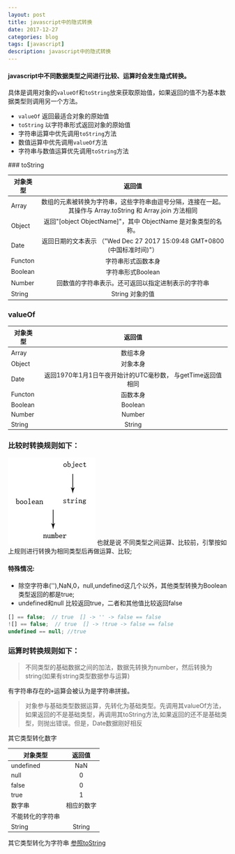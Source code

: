 ```yaml
---
layout: post
title: javascript中的隐式转换
date: 2017-12-27
categories: blog
tags: [javascript]
description: javascript中的隐式转换
---
```


#### javascript中**不同数据类型**之间进行**比较**、**运算**时会发生隐式转换。

具体是调用对象的`valueOf`和`toString`放来获取原始值，如果返回的值不为基本数据类型则调用另一个方法。

- `valueOf` 返回最适合对象的原始值
- `toString` 以字符串形式返回对象的原始值
- 字符串运算中优先调用`toString`方法
- 数值运算中优先调用`valueOf`方法
- 字符串与数值运算优先调用`toString`方法
<div id="jump"></div>
### toString

| 对象类型        | 返回值             |
| ----------- |:--------------------:|
| Array       | 数组的元素被转换为字符串，这些字符串由逗号分隔，连接在一起。其操作与 Array.toString 和 Array.join 方法相同   |
| Object      | 返回"[object ObjectName]"，其中 ObjectName 是对象类型的名称。  |
| Date        | 返回日期的文本表示 （"Wed Dec 27 2017 15:09:48 GMT+0800 (中国标准时间)"）  |
| Functon     | 字符串形式函数本身  |
| Boolean     | 字符串形式Boolean  |
| Number      | 回数值的字符串表示。还可返回以指定进制表示的字符串  |
| String      | String 对象的值   |

### valueOf

| 对象类型        | 返回值             |
| ----------- |:--------------------:|
| Array       | 数组本身              |
| Object      | 对象本身              |
| Date        | 返回1970年1月1日午夜开始计的UTC毫秒数， 与getTime返回值相同  |
| Functon     | 函数本身              |
| Boolean     | Boolean              |
| Number      | Number               |
| String      | String               |


### 比较时转换规则如下：

![转换规则](/img/2017122701.png)
也就是说 不同类型之间运算、比较前，引擎按如上规则进行转换为相同类型后再做运算、比较;

#### 特殊情况:
- 除空字符串(''),NaN,0，null,undefined这几个以外，其他类型转换为Boolean类型返回的都是true;
- undefined和null 比较返回true，二者和其他值比较返回false
```javascript
[] == false;  // true  [] -> '' -> false == false
![] == false;  // true  [] -> !true -> false == false
undefined == null; //true
```

### 运算时转换规则如下：

> 不同类型的基础数据之间的加法，数据先转换为number，然后转换为string(如果有string类型数据参与运算)

有字符串存在的`+`运算会被认为是字符串拼接。

> 对象参与基础类型数据运算，先转化为基础类型。先调用其valueOf方法，如果返回的不是基础类型，再调用其toString方法,如果返回的还不是基础类型，则抛出错误。但是，Date数据刚好相反

其它类型转化数字

| 对象类型        | 返回值             |
| ----------- |:--------------------:|
| undefined       | NaN   |
| null      | 0  |
| false        | 0 |
| true     | 1  |
| 数字串     | 相应的数字  |
| 不能转化的字符串      | 	   |
| String      | String   |

其它类型转化为字符串
[参照toString](#jump)
